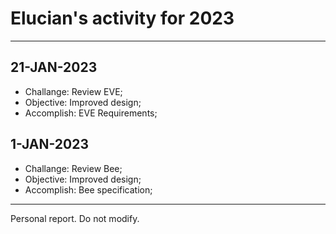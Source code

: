 # Elucian's activity for 2023
---

## 21-JAN-2023

* Challange: Review EVE;
* Objective: Improved design;
* Accomplish: EVE Requirements;

## 1-JAN-2023

* Challange: Review Bee;
* Objective: Improved design;
* Accomplish: Bee specification;

---
Personal report. Do not modify.
